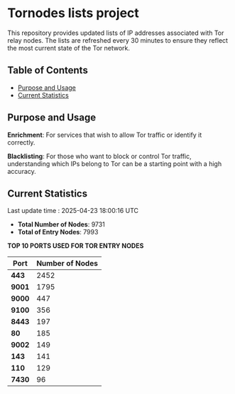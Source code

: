 # Tornodes lists project

This repository provides updated lists of IP addresses associated with Tor relay nodes. The lists are refreshed every 30 minutes to ensure they reflect the most current state of the Tor network.

## Table of Contents

- [Purpose and Usage](#purpose-and-usage)
- [Current Statistics](#current-statistics)


## Purpose and Usage

**Enrichment**: For services that wish to allow Tor traffic or identify it correctly.

**Blacklisting**: For those who want to block or control Tor traffic, understanding which IPs belong to Tor can be a starting point with a high accuracy.

## Current Statistics

Last update time : 2025-04-23 18:00:16 UTC

- **Total Number of Nodes**: 9731
- **Total of Entry Nodes**: 7993

**TOP 10 PORTS USED FOR TOR ENTRY NODES**

| **Port** | **Number of Nodes** |
|------|-----------------|
| **443**   | 2452  |
| **9001**   | 1795  |
| **9000**   | 447  |
| **9100**   | 356  |
| **8443**   | 197  |
| **80**   | 185  |
| **9002**   | 149  |
| **143**   | 141  |
| **110**   | 129  |
| **7430**   | 96  |

